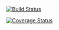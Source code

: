 [![Build Status](https://travis-ci.org/araceli24/PruebaDjangoGirls.svg?branch=feat%2Fprueba)](https://travis-ci.org/araceli24/PruebaDjangoGirls)

[![Coverage Status](https://coveralls.io/repos/github/araceli24/PruebaDjangoGirls/badge.svg?branch=feat%2Fprueba)](https://coveralls.io/github/araceli24/PruebaDjangoGirls)
